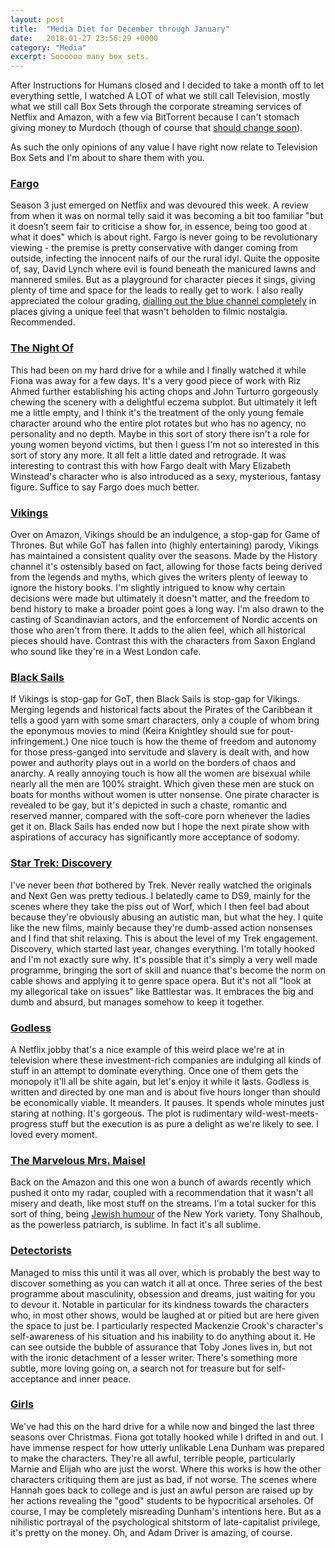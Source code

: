 ```yaml
---
layout: post
title:  "Media Diet for December through January"
date:   2018-01-27 23:56:29 +0000
category: "Media"
excerpt: Soooooo many box sets. 
---
```


After Instructions for Humans closed and I decided to take a month off to let everything settle, I watched A LOT of what we still call Television, mostly what we still call Box Sets through the corporate streaming services of Netflix and Amazon, with a few via BitTorrent because I can't stomach giving money to Murdoch (though of course that [should change soon](http://www.bbc.co.uk/news/business-42353545)). 

As such the only opinions of any value I have right now relate to Television Box Sets and I'm about to share them with you. 

### [Fargo](https://en.wikipedia.org/wiki/Fargo_(season_3)) 

Season 3 just emerged on Netflix and was devoured this week. A review from when it was on normal telly said it was becoming a bit too familiar "but it doesn’t seem fair to criticise a show for, in essence, being too good at what it does" which is about right. Fargo is never going to be revolutionary viewing - the premise is pretty conservative with danger coming from outside, infecting the innocent naifs of our the rural idyl. Quite the opposite of, say, David Lynch where evil is found beneath the manicured lawns and mannered smiles. But as a playground for character pieces it sings, giving plenty of time and space for the leads to really get to work. I also really appreciated the colour grading, [dialling out the blue channel completely](https://screenrant.com/fargo-season-3-style-cinematography-noah-hawley-interview/) in places giving a unique feel that wasn't beholden to filmic nostalgia. Recommended. 

### [The Night Of](https://en.wikipedia.org/wiki/The_Night_Of)

This had been on my hard drive for a while and I finally watched it while Fiona was away for a few days. It's a very good piece of work with Riz Ahmed further establishing his acting chops and John Turturro gorgeously chewing the scenery with a delightful eczema subplot. But ultimately it left me a little empty, and I think it's the treatment of the only young female character around who the entire plot rotates but who has no agency, no personality and no depth. Maybe in this sort of story there isn't a role for young women beyond victims, but then I guess I'm not so interested in this sort of story any more. It all felt a little dated and retrograde. It was interesting to contrast this with how Fargo dealt with Mary Elizabeth Winstead's character who is also introduced as a sexy, mysterious, fantasy figure. Suffice to say Fargo does much better. 

### [Vikings](https://en.wikipedia.org/wiki/Vikings_(TV_series))

Over on Amazon, Vikings should be an indulgence, a stop-gap for Game of Thrones. But while GoT has fallen into (highly entertaining) parody, Vikings has maintained a consistent quality over the seasons. Made by the History channel it's ostensibly based on fact, allowing for those facts being derived from the legends and myths, which gives the writers plenty of leeway to ignore the history books. I'm slightly intrigued to know why certain decisions were made but ultimately it doesn't matter, and the freedom to bend history to make a broader point goes a long way. I'm also drawn to the casting of Scandinavian actors, and the enforcement of Nordic accents on those who aren't from there. It adds to the alien feel, which all historical pieces should have. Contrast this with the characters from Saxon England who sound like they're in a West London cafe.

### [Black Sails](https://en.wikipedia.org/wiki/Black_Sails_(TV_series))

If Vikings is stop-gap for GoT, then Black Sails is stop-gap for Vikings. Merging legends and historical facts about the Pirates of the Caribbean it tells a good yarn with some smart characters, only a couple of whom bring the eponymous movies to mind (Keira Knightley should sue for pout-infringement.) One nice touch is how the theme of freedom and autonomy for those press-ganged into servitude and slavery is dealt with, and how power and authority plays out in a world on the borders of chaos and anarchy. A really annoying touch is how all the women are bisexual while nearly all the men are 100% straight. Which given these men are stuck on boats for months without women is utter nonsense. One pirate character is revealed to be gay, but it's depicted in such a chaste, romantic and reserved manner, compared with the soft-core porn whenever the ladies get it on. Black Sails has ended now but I hope the next pirate show with aspirations of accuracy has significantly more acceptance of sodomy.

### [Star Trek: Discovery](https://en.wikipedia.org/wiki/Star_Trek:_Discovery)

I've never been *that* bothered by Trek. Never really watched the originals and Next Gen was pretty tedious. I belatedly came to DS9, mainly for the scenes where they take the piss out of Worf, which I then feel bad about because they're obviously abusing an autistic man, but what the hey. I quite like the new films, mainly because they're dumb-assed action nonsenses and I find that shit relaxing. This is about the level of my Trek engagement. Discovery, which started last year, changes everything. I'm totally hooked and I'm not exactly sure why. It's possible that it's simply a very well made programme, bringing the sort of skill and nuance that's become the norm on cable shows and applying it to genre space opera. But it's not all "look at my allegorical take on issues" like Battlestar was. It embraces the big and dumb and absurd, but manages somehow to keep it together. 

### [Godless](https://en.wikipedia.org/wiki/Godless_(TV_series))

A Netflix jobby that's a nice example of this weird place we're at in television where these investment-rich companies are indulging all kinds of stuff in an attempt to dominate everything. Once one of them gets the monopoly it'll all be shite again, but let's enjoy it while it lasts. Godless is written and directed by one man and is about five hours longer than should be economically viable. It meanders. It pauses.  It spends whole minutes just staring at nothing. It's gorgeous. The plot is rudimentary wild-west-meets-progress stuff but the execution is as pure a delight as we're likely to see. I loved every moment. 

### [The Marvelous Mrs. Maisel](https://en.wikipedia.org/wiki/The_Marvelous_Mrs._Maisel)

Back on the Amazon and this one won a bunch of awards recently which pushed it onto my radar, coupled with a recommendation that it wasn't all misery and death, like most stuff on the streams. I'm a total sucker for this sort of thing, being [Jewish humour](https://en.wikipedia.org/wiki/Jewish_humour) of the New York variety. Tony Shalhoub, as the powerless patriarch, is sublime. In fact it's all sublime. 

### [Detectorists](https://en.wikipedia.org/wiki/Detectorists)

Managed to miss this until it was all over, which is probably the best way to discover something as you can watch it all at once. Three series of the best programme about masculinity, obsession and dreams, just waiting for you to devour it. Notable in particular for its kindness towards the characters who, in most other shows, would be laughed at or pitied but are here given the space to just be. I particularly respected Mackenzie Crook's character's self-awareness of his situation and his inability to do anything about it. He can see outside the bubble of assurance that Toby Jones lives in, but not with the ironic detachment of a lesser writer. There's something more subtle, more loving going on, a search not for treasure but for self-acceptance and inner peace. 

### [Girls](https://en.wikipedia.org/wiki/Girls_(TV_series))

We've had this on the hard drive for a while now and binged the last three seasons over Christmas. Fiona got totally hooked while I drifted in and out. I have immense respect for how utterly unlikable Lena Dunham was prepared to make the characters. They're all awful, terrible people, particularly Marnie and Elijah who are just the worst. Where this works is how the other characters critiquing them are just as bad, if not worse. The scenes where Hannah goes back to college and is just an awful person are raised up by her actions revealing the "good" students to be hypocritical arseholes. Of course, I may be completely misreading Dunham's intentions here. But as a nihilistic portrayal of the psychological shitstorm of late-capitalist privilege, it's pretty on the money. Oh, and Adam Driver is amazing, of course. 

